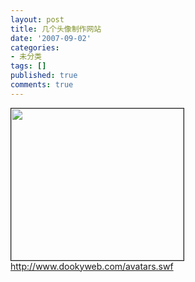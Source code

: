 ```yaml
---
layout: post
title: 几个头像制作网站
date: '2007-09-02'
categories:
- 未分类
tags: []
published: true
comments: true
---
```

<p><p>
<img src="/image.axd?picture=me.jpg" border="1" alt="" width="276" height="243" /><br />
<a href="http://www.dookyweb.com/avatars.swf">http://www.dookyweb.com/avatars.swf</a>
</p>
</p>
